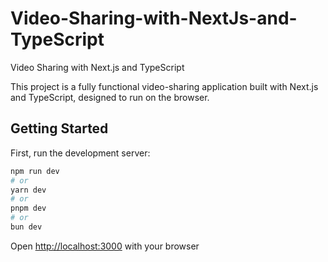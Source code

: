 # Video-Sharing-with-NextJs-and-TypeScript
Video Sharing with Next.js and TypeScript

This project is a fully functional video-sharing application built with Next.js and TypeScript, designed to run on the browser.

## Getting Started

First, run the development server:

```bash
npm run dev
# or
yarn dev
# or
pnpm dev
# or
bun dev
```

Open [http://localhost:3000](http://localhost:3000) with your browser
